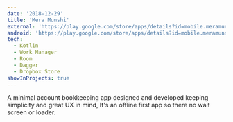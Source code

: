 ```yaml
---
date: '2018-12-29'
title: 'Mera Munshi'
external: 'https://play.google.com/store/apps/details?id=mobile.meramunshi&hl=en-IN'
android: 'https://play.google.com/store/apps/details?id=mobile.meramunshi&hl=en-IN'
tech:
  - Kotlin
  - Work Manager
  - Room
  - Dagger
  - Dropbox Store
showInProjects: true
---
```


A minimal account bookkeeping app designed and developed keeping simplicity and great UX in mind, It's an offline first app so there no wait screen or loader.
